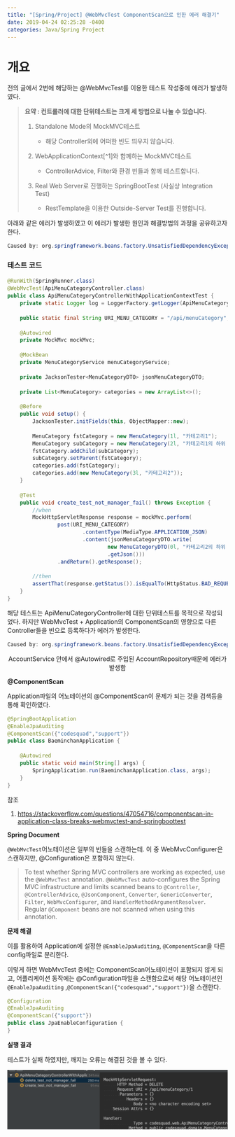 ```yaml
---
title: "[Spring/Project] @WebMvcTest ComponentScan으로 인한 에러 해결기"
date: 2019-04-24 02:25:28 -0400
categories: Java/Spring Project
---
```




# 개요

전의 글에서 2번에 해당하는 @WebMvcTest를 이용한 테스트 작성중에 에러가 발생하였다. 



> **요약 : 컨트롤러에 대한 단위테스트는 크게 세 방법으로 나눌 수 있습니다.**
>
> 1. Standalone Mode의 MockMVC테스트
>    - 해당 Controller외에 어떠한 빈도 띄우지 않습니다. 
>
> 
>
>
> 2. WebApplicationContext[^1]와 함께하는 MockMVC테스트
>    - ControllerAdvice, Filter와 환경 빈들과 함께 테스트합니다. 
>
> 
>
> 3. Real Web Server로 진행하는 SpringBootTest (사실상 Integration Test)
>    - RestTemplate을 이용한 Outside-Server Test를 진행합니다.
>



아래와 같은 에러가 발생하였고 이 에러가 발생한 원인과 해결방법의 과정을 공유하고자 한다.

```java
Caused by: org.springframework.beans.factory.UnsatisfiedDependencyException: Error creating bean with name 'accountService': Unsatisfied dependency expressed through field 'accountRepository'; nested exception is org.springframework.beans.factory.NoSuchBeanDefinitionException: No qualifying bean of type 'codesquad.domain.AccountRepository' available: expected at least 1 bean which qualifies as autowire candidate. Dependency annotations: {@org.springframework.beans.factory.annotation.Autowired(required=true)}
```



### 테스트 코드

```java
@RunWith(SpringRunner.class)
@WebMvcTest(ApiMenuCategoryController.class)
public class ApiMenuCategoryControllerWithApplicationContextTest {
    private static Logger log = LoggerFactory.getLogger(ApiMenuCategoryControllerWithApplicationContextTest.class);

    public static final String URI_MENU_CATEGORY = "/api/menuCategory";

    @Autowired
    private MockMvc mockMvc;

    @MockBean
    private MenuCategoryService menuCategoryService;

    private JacksonTester<MenuCategoryDTO> jsonMenuCategoryDTO;

    private List<MenuCategory> categories = new ArrayList<>();

    @Before
    public void setup() {
        JacksonTester.initFields(this, ObjectMapper::new);

        MenuCategory fstCategory = new MenuCategory(1l, "카테고리1");
        MenuCategory subCategory = new MenuCategory(2l, "카테고리1의 하위 카테고리");
        fstCategory.addChild(subCategory);
        subCategory.setParent(fstCategory);
        categories.add(fstCategory);
        categories.add(new MenuCategory(3l, "카테고리2"));
    }

    @Test
    public void create_test_not_manager_fail() throws Exception {
        //when
        MockHttpServletResponse response = mockMvc.perform(
                post(URI_MENU_CATEGORY)
                        .contentType(MediaType.APPLICATION_JSON)
                        .content(jsonMenuCategoryDTO.write(
                                new MenuCategoryDTO(0l, "카테고리2의 하위 카테고리", 3l))
                                .getJson()))
                .andReturn().getResponse();

        //then
        assertThat(response.getStatus()).isEqualTo(HttpStatus.BAD_REQUEST.value());
    }
}
```

해당 테스트는 ApiMenuCategoryController에 대한 단위테스트를 목적으로 작성되었다. 하지만 WebMvcTest + Application의 ComponentScan의 영향으로 다른  Controller들을 빈으로 등록하다가 에러가 발생한다.

```java
Caused by: org.springframework.beans.factory.UnsatisfiedDependencyException: Error creating bean with name 'accountService': Unsatisfied dependency expressed through field 'accountRepository'; nested exception is org.springframework.beans.factory.NoSuchBeanDefinitionException: No qualifying bean of type 'codesquad.domain.AccountRepository' available: expected at least 1 bean which qualifies as autowire candidate. Dependency annotations: {@org.springframework.beans.factory.annotation.Autowired(required=true)}

```

<center>AccountService 안에서 @Autowired로 주입된 AccountRepository때문에 에러가 발생함 </center>



**@ComponentScan**

Application파일의 어노테이션의 @ComponentScan이 문제가 되는 것을 검색등을 통해 확인하였다.

```java
@SpringBootApplication
@EnableJpaAuditing
@ComponentScan({"codesquad","support"})
public class BaeminchanApplication {

    @Autowired
    public static void main(String[] args) {
        SpringApplication.run(BaeminchanApplication.class, args);
    }
}
```

참조

1. <https://stackoverflow.com/questions/47054716/componentscan-in-application-class-breaks-webmvctest-and-springboottest>



**Spring Document**

`@WebMvcTest`어노테이션은 일부의 빈들을 스캔하는데. 이 중 WebMvcConfigurer은 스캔하지만, @Configuration은 포함하지 않는다. 



> To test whether Spring MVC controllers are working as expected, use the `@WebMvcTest` annotation. `@WebMvcTest` auto-configures the Spring MVC infrastructure and limits scanned beans to `@Controller`, `@ControllerAdvice`, `@JsonComponent`, `Converter`, `GenericConverter`, `Filter`, `WebMvcConfigurer`, and `HandlerMethodArgumentResolver`. Regular `@Component` beans are not scanned when using this annotation. 



**문제 해결**

이를 활용하여 Application에 설정한 `@EnableJpaAuditing`, `@ComponentScan`을 다른 config파일로 분리한다.

이렇게 하면 WebMvcTest 중에는 ComponentScan어노테이션이 포함되지 않게 되고, 어플리케이션 동작에는 @Configuration파일을 스캔함으로써 해당 어노테이션인 `@EnableJpaAuditing` ,`@ComponentScan({"codesquad","support"})`을 스캔한다. 



```java
@Configuration
@EnableJpaAuditing
@ComponentScan({"support"})
public class JpaEnableConfiguration {
}
```



**실행 결과**

테스트가 실패 하였지만, 깨지는 오류는 해결된 것을 볼 수 있다.

![image-20190426154248783](/assets/images/image-20190426154248783-6262586.png)

### 
